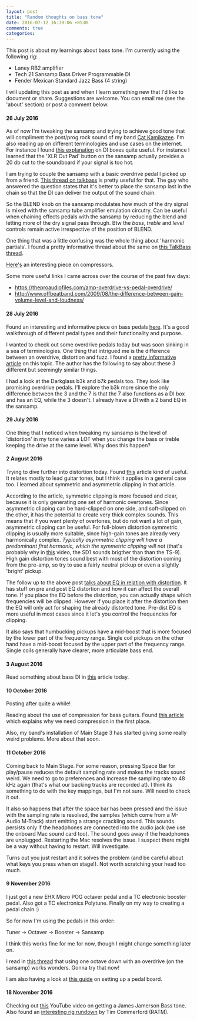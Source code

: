 ```yaml
---
layout: post
title: "Random thoughts on bass tone"
date: 2016-07-12 16:39:06 +0530
comments: true
categories: 
---
```


This post is about my learnings about bass tone. I'm currently using the following rig:

* Laney RB2 amplifier
* Tech 21 Sansamp Bass Driver Programmable DI
* Fender Mexican Standard Jazz Bass (4 string)

I will updating this post as and when I learn something new that I'd like to document or share. Suggestions are welcome. You can email me (see the 'about' section) or post a comment below.

#### 26 July 2016

As of now I'm tweaking the sansamp and trying to achieve good tone that will compliment the post/prog rock sound of my band [Cat Kamikazee](). I'm also reading up on different terminologies and use cases on the internet. For instance I found [this explanation](http://www.premierguitar.com/articles/solving-the-bass-di-dilemma-1) on DI boxes quite useful. For instance I learned that the 'XLR Out Pad' button on the sansamp actually provides a 20 db cut to the soundboard if your signal is too hot.

I am trying to couple the sansamp with a basic overdrive pedal I picked up from a friend. [This thread on talkbass](https://www.talkbass.com/threads/sansamp-bddi-pedal-placement.843750/) is pretty useful for that. The guy who answered the question states that it's better to place the sansamp last in the chain so that the DI can deliver the output of the sound chain.

So the BLEND knob on the sansamp modulates how much of the dry signal is mixed with the sansamp tube amplifier emulation circutry. Can be useful when chaining effects pedals with the sansamp by reducing the blend and letting more of the dry signal pass through. Btw the _bass_, _treble_ and _level_ controls remain active irrespective of the position of BLEND.

One thing that was a little confusing was the whole thing about 'harmonic partials'. I found a pretty informative thread about the same on [this TalkBass thread](https://www.talkbass.com/threads/what-are-upper-harmonics-or-harmonic-partials.471553/).

[Here's](http://www.studybass.com/gear/bass-effects/bass-compressor-settings/) an interesting piece on compressors.

Some more useful links I came across over the course of the past few days:

* https://theproaudiofiles.com/amp-overdrive-vs-pedal-overdrive/
* http://www.offbeatband.com/2009/08/the-difference-between-gain-volume-level-and-loudness/

#### 28 July 2016

Found an interesting and informative piece on bass pedals [here](http://www.premierguitar.com/articles/Bass_Pedals_Basic_to_Playhouse). It's a good walkthrough of different pedal types and their functionality and purpose.

I wanted to check out some overdrive pedals today but was soon sinking in a sea of terminologies. One thing that intrigued me is the difference between an overdrive, distortion and fuzz. I found a [pretty informative article](http://www.gibson.com/News-Lifestyle/Features/en-us/effects-explained-overdrive-di.aspx) on this topic. The author has the following to say about these 3 different but seemingly similar things.

I had a look at the Darkglass b3k and b7k pedals too. They look like promising overdrive pedals. I'll explore the b3k more since the only difference between the 3 and the 7 is that the 7 also functions as a DI box and has an EQ, while the 3 doesn't. I already have a DI with a 2 band EQ in the sansamp.

#### 29 July 2016

One thing that I noticed when tweaking my sansamp is the level of 'distortion' in my tone varies a LOT when you change the bass or treble keeping the drive at the same level. Why does this happen?

#### 2 August 2016

Trying to dive further into distortion today. Found [this](http://www.tyquinn.com/2009/lead-tone-part-3-distortion/) article kind of useful. It relates mostly to lead guitar tones, but I think it applies in a general case too. I learned about symmetric and asymmetric clipping in that article. 

According to the article, symmetric clipping is more focused and clear, because it is only generating one set of harmonic overtones. Since asymmetric clipping can be hard-clipped on one side, and soft-clipped on the other, it has the potential to create very thick complex sounds. This means that if you want plenty of overtones, but do not want a lot of gain, asymmetric clipping can be useful. For full-blown distortion symmetric clipping is usually more suitable, since high-gain tones are already very harmonically complex. _Typically asymmetric clipping will have a predominant first harmonic, which the symmetric clipping will not_ (that's probably why in [this](https://www.youtube.com/watch?v=pzua3-xZKHM) video, the SD1 sounds brigther than than the TS-9). High gain distortion tones sound best with most of the distortion coming from the pre-amp, so try to use a fairly neutral pickup or even a slightly 'bright' pickup.

The follow up to the above post [talks about EQ in relation with distortion](http://www.tyquinn.com/2009/lead-tone-part-4-eq-for-distortion-voicing/). It has stuff on pre and post EQ distortion and how it can affect the overall tone. If you place the EQ before the distortion, you can actually shape which frequencies will be clipped. However if you place it after the distortion then the EQ will only act for shaping the already distorted tone. Pre-dist EQ is more useful in most cases since it let's you control the frequencies for clipping.

It also says that humbucking pickups have a mid-boost that is more focused by the lower part of the frequency range. Single coil pickups on the other hand have a mid-boost focused by the upper part of the frequency range. Single coils generally have clearer, more articulate bass end.

#### 3 August 2016

Read something about bass DI in [this](http://www.bestbassgear.com/ebass/gear/electronics/pedals/why-is-di-so-important-to-bass-players.html) article today.

#### 10 October 2016

Posting after quite a while!

Reading about the use of compression for bass guitars. Found [this article](http://www.studybass.com/gear/bass-effects/bass-compressors/) which explains why we need compression in the first place.

Also, my band's installation of Main Stage 3 has started giving some really weird problems. More about that soon.

#### 11 October 2016

Coming back to Main Stage. For some reason, pressing Space Bar for play/pause reduces the default sampling rate and makes the tracks sound weird. We need to go to preferences and increase the sampling rate to 48 kHz again (that's what our backing tracks are recorded at). I think its something to do with the key mappings, but I'm not sure. Will need to check it out.

It also so happens that after the space bar has been pressed and the issue with the sampling rate is resolved, the samples (which come from a M-Audio M-Track) start emitting a strange crackling sound. This sounds persists only if the headphones are connected into the audio jack (we use the onboard Mac sound card too). The sound goes away if the headphones are unplugged. Restarting the Mac resolves the issue. I suspect there might be a way without having to restart. Will investigate.

Turns out you just restart and it solves the problem (and be careful about what keys you press when on stage!). Not worth scratching your head too much.

#### 9 November 2016

I just got a new EHX Micro POG octaver pedal and a TC electronic booster pedal. Also got a TC electronics Polytune. Finally on my way to creating a pedal chain :)

So for now I'm using the pedals in this order:

Tuner -> Octaver -> Booster -> Sansamp

I think this works fine for me for now, though I might change something later on.

I read in [this thread](https://www.talkbass.com/threads/good-uses-for-an-octave-pedal.603423/) that using one octave down with an overdrive (on the sansamp) works wonders. Gonna try that now!

I am also having a look at [this guide](http://smartbassguitar.com/how-to-set-up-a-pedal-board-for-bassists/#.WCNfwfpvbeQ) on setting up a pedal board.

#### 18 November 2016

Checking out [this](http://www.divinemusicstore.com/) YouTube video on getting a James Jamerson Bass tone. Also found an [interesting rig rundown](https://www.youtube.com/watch?v=JsgUqLdgQ1U) by Tim Commerford (RATM).